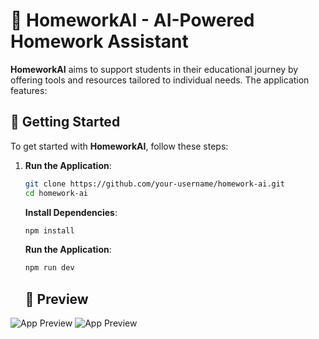 # 🧠 HomeworkAI - AI-Powered Homework Assistant

**HomeworkAI** aims to support students in their educational journey by offering tools and resources tailored to individual needs. The application features:


## 🚀 Getting Started

To get started with **HomeworkAI**, follow these steps:

1. **Run the Application**:

   ```bash
   git clone https://github.com/your-username/homework-ai.git
   cd homework-ai
   ```

   **Install Dependencies**:

   ```bash
   npm install
   ```

   **Run the Application**:
   ```bash
   npm run dev
   ```
   ## 🎥 Preview

![App Preview](https://res.cloudinary.com/dphfgjzit/image/upload/v1722279298/check-email_kctqli.png)
![App Preview](https://res.cloudinary.com/dphfgjzit/image/upload/v1722279425/mobile-check-email_q8uyei.png)